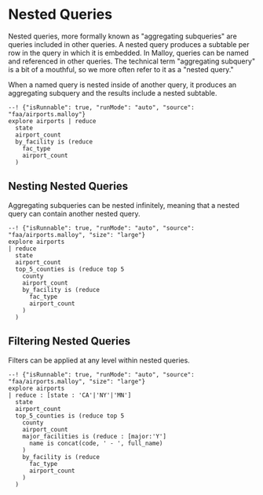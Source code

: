 # Nested Queries

Nested queries, more formally known as "aggregating subqueries" are queries included in other queries. A nested query produces a subtable per row in the query in which it is embedded. In Malloy, queries can be named and referenced in other queries. The technical term "aggregating subquery" is a bit of a mouthful, so we more often refer to it as a "nested query."

When a named query is nested inside of another query, it produces an aggregating subquery and the results include a nested subtable.

```malloy
--! {"isRunnable": true, "runMode": "auto", "source": "faa/airports.malloy"}
explore airports | reduce
  state
  airport_count
  by_facility is (reduce
    fac_type
    airport_count
  )
```

## Nesting Nested Queries

Aggregating subqueries can be nested infinitely, meaning that a nested query can contain another nested query.

```malloy
--! {"isRunnable": true, "runMode": "auto", "source": "faa/airports.malloy", "size": "large"}
explore airports
| reduce
  state
  airport_count
  top_5_counties is (reduce top 5
    county
    airport_count
    by_facility is (reduce
      fac_type
      airport_count
    )
  )
```

## Filtering Nested Queries

Filters can be applied at any level within nested queries.

```malloy
--! {"isRunnable": true, "runMode": "auto", "source": "faa/airports.malloy", "size": "large"}
explore airports
| reduce : [state : 'CA'|'NY'|'MN']
  state
  airport_count
  top_5_counties is (reduce top 5
    county
    airport_count
    major_facilities is (reduce : [major:'Y']
      name is concat(code, ' - ', full_name)
    )
    by_facility is (reduce
      fac_type
      airport_count
    )
  )
```